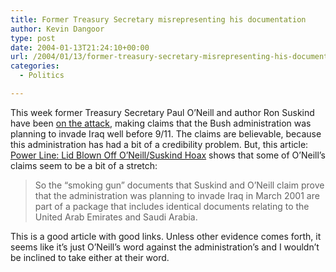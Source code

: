 ```yaml
---
title: Former Treasury Secretary misrepresenting his documentation
author: Kevin Dangoor
type: post
date: 2004-01-13T21:24:10+00:00
url: /2004/01/13/former-treasury-secretary-misrepresenting-his-documentation/
categories:
  - Politics

---
```

This week former Treasury Secretary Paul O&#8217;Neill and author Ron Suskind have been [on the attack][1], making claims that the Bush administration was planning to invade Iraq well before 9/11. The claims are believable, because this administration has had a bit of a credibility problem. But, this article: [Power Line: Lid Blown Off O&#8217;Neill/Suskind Hoax][2] shows that some of O&#8217;Neill&#8217;s claims seem to be a bit of a stretch:

> So the &#8220;smoking gun&#8221; documents that Suskind and O&#8217;Neill claim prove that the administration was planning to invade Iraq in March 2001 are part of a package that includes identical documents relating to the United Arab Emirates and Saudi Arabia.

This is a good article with good links. Unless other evidence comes forth, it seems like it&#8217;s just O&#8217;Neill&#8217;s word against the administration&#8217;s and I wouldn&#8217;t be inclined to take either at their word.

 [1]: http://www.nytimes.com/2004/01/13/opinion/13KRUG.html
 [2]: http://www.powerlineblog.com/archives/005628.php "Power Line: Lid Blown Off O'Neill/Suskind Hoax"